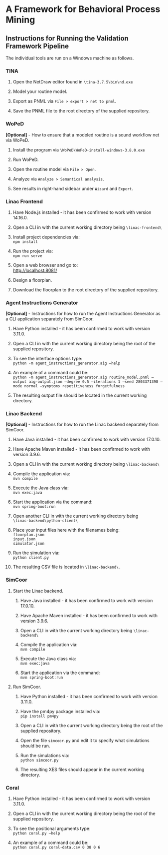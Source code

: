 # A Framework for Behavioral Process Mining


## Instructions for Running the Validation Framework Pipeline
The individual tools are run on a Windows machine as follows.

### TINA

1.  Open the NetDraw editor found in `\tina-3.7.5\bin\nd.exe`

2.  Model your routine model.

3.  Export as PNML via `File > export > net to pnml`.

4.  Save the PNML file to the root directory of the supplied repository.

### WoPeD

**[Optional]** - How to ensure that a modeled routine is a
sound workflow net via WoPeD.

1.  Install the program via `\WoPeD\WoPeD-install-windows-3.8.0.exe`

2.  Run WoPeD.

3.  Open the routine model via `File > Open`.

4.  Analyze via `Analyze > Semantical analysis`.

5.  See results in right-hand sidebar under `Wizard` and `Expert`.

### Linac Frontend

1.  Have Node.js installed - it has been confirmed to work with version
    14.16.0.

2.  Open a CLI in with the current working directory being
    `\linac-frontend\`

3.  Install project dependencies via:\
    `npm install`

4.  Run the project via:\
    `npm run serve`

5.  Open a web browser and go to:\
    <http://localhost:8081/>

6.  Design a floorplan.

7.  Download the floorplan to the root directory of the supplied
    repository.

### Agent Instructions Generator

**[Optional]** - Instructions for how to run the Agent
Instructions Generator as a CLI application separately from SimCoor.

1.  Have Python installed - it has been confirmed to work with version
    3.11.0.

2.  Open a CLI in with the current working directory being the root of
    the supplied repository.

3.  To see the interface options type:\
    `python -m agent_instructions_generator.aig –help`

4.  An example of a command could be:\
    `python -m agent_instructions_generator.aig routine_model.pnml –output aig-output.json –degree 0.5 –iterations 1 –seed 2803371398 –mode normal –symptoms repetitiveness forgetfulness`

5.  The resulting output file should be located in the current working
    directory.

### Linac Backend

**[Optional]** - Instructions for how to run the Linac
backend separately from SimCoor.

1.  Have Java installed - it has been confirmed to work with version
    17.0.10.

2.  Have Apache Maven installed - it has been confirmed to work with
    version 3.9.6.

3.  Open a CLI in with the current working directory being
    `\linac-backend\`

4.  Compile the application via:\
    `mvn compile`

5.  Execute the Java class via:\
    `mvn exec:java`

6.  Start the application via the command:\
    `mvn spring-boot:run`

7.  Open another CLI in with the current working directory being\
    `\linac-backend\python-client\`

8.  Place your input files here with the filenames being:\
    `floorplan.json`\
    `input.json`\
    `simulator.json`

9.  Run the simulation via:\
    `python client.py`

10. The resulting CSV file is located in `\linac-backend\`.

### SimCoor

1.  Start the Linac backend.

    1.  Have Java installed - it has been confirmed to work with version
        17.0.10.

    2.  Have Apache Maven installed - it has been confirmed to work with
        version 3.9.6.

    3.  Open a CLI in with the current working directory being
        `\linac-backend\`

    4.  Compile the application via:\
        `mvn compile`

    5.  Execute the Java class via:\
        `mvn exec:java`

    6.  Start the application via the command:\
        `mvn spring-boot:run`

2.  Run SimCoor.

    1.  Have Python installed - it has been confirmed to work with
        version 3.11.0.

    2.  Have the pm4py package installed via:\
        `pip install pm4py`

    3.  Open a CLI in with the current working directory being the root
        of the supplied repository.

    4.  Open the file `simcoor.py` and edit it to specify what
        simulations should be run.

    5.  Run the simulations via:\
        `python simcoor.py`

    6.  The resulting XES files should appear in the current working
        directory.

### Coral

1.  Have Python installed - it has been confirmed to work with version
    3.11.0.

2.  Open a CLI in with the current working directory being the root of
    the supplied repository.

3.  To see the positional arguments type:\
    `python coral.py –help`

4.  An example of a command could be:\
    `python coral.py coral-data.csv 0 38 0 6`
